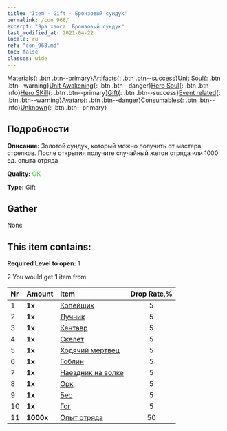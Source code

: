```yaml
---
title: "Item - Gift - Бронзовый сундук"
permalink: /con_968/
excerpt: "Эра хаоса  Бронзовый сундук"
last_modified_at: 2021-04-22
locale: ru
ref: "con_968.md"
toc: false
classes: wide
---
```

 [Materials](/ItemsRU/){: .btn .btn--primary}[Artifacts](/ItemsRU/Artifacts/){: .btn .btn--success}[Unit Soul](/ItemsRU/UnitSoul/){: .btn .btn--warning}[Unit Awakening](/ItemsRU/UnitAwakening/){: .btn .btn--danger}[Hero Soul](/ItemsRU/HeroSoul/){: .btn .btn--info}[Hero SKill](/ItemsRU/HeroSkill/){: .btn .btn--primary}[Gift](/ItemsRU/Gift/){: .btn .btn--success}[Event related](/ItemsRU/Events/){: .btn .btn--warning}[Avatars](/ItemsRU/Avatars/){: .btn .btn--danger}[Consumables](/ItemsRU/Consumables/){: .btn .btn--info}[Unknown](/ItemsRU/Unknown/){: .btn .btn--primary}

## Подробности
 **Описание:** Золотой сундук, который можно получить от мастера стрелков. После открытия получите случайный жетон отряда или 1000 ед. опыта отряда

 **Quality:** <span style="color: #32CD32">OK</span>

 **Type:** Gift

## Gather

  None

## This item contains:

 **Required Level to open:** 1

 2 You would get **1** item  from:

  | Nr | Amount |     Item    | Drop Rate,% |
  |:---|:-------|:------------|:---------:|
  | 1 |  **1x** | [Копейщик](/ru/Items/unt_190/) | 5 | 
  | 2 |  **1x** | [Лучник](/ru/Items/unt_191/) | 5 | 
  | 3 |  **1x** | [Кентавр](/ru/Items/unt_199/) | 5 | 
  | 4 |  **1x** | [Скелет](/ru/Items/unt_208/) | 5 | 
  | 5 |  **1x** | [Ходячий мертвец](/ru/Items/unt_209/) | 5 | 
  | 6 |  **1x** | [Гоблин](/ru/Items/unt_217/) | 5 | 
  | 7 |  **1x** | [Наездник на волке](/ru/Items/unt_218/) | 5 | 
  | 8 |  **1x** | [Орк](/ru/Items/unt_219/) | 5 | 
  | 9 |  **1x** | [Бес](/ru/Items/unt_226/) | 5 | 
  | 10 |  **1x** | [Гог](/ru/Items/unt_227/) | 5 | 
  | 11 |  **1000x** | [Опыт отряда](/ru/Items/con_902/) | 50 | 
